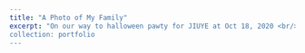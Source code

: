```yaml
---
title: "A Photo of My Family"
excerpt: "On our way to halloween pawty for JIUYE at Oct 18, 2020 <br/><img src='/images/jiuye/Image from iOS (2).jpg' width='400' style='float:left'> <br/><img src='/images/jiuye/Facetune_18-10-2020-17-24-51.JPG' width='400' style='float:right'>
collection: portfolio
---
```

